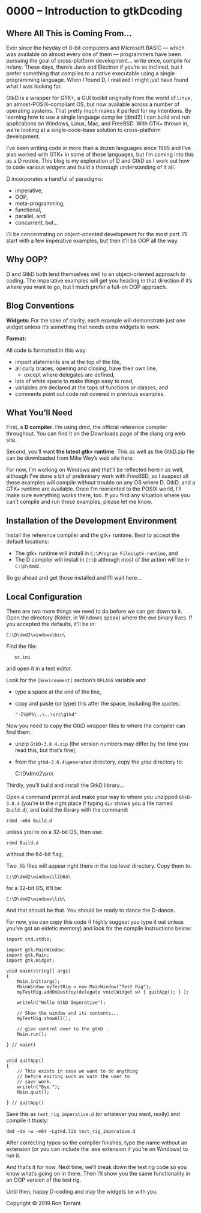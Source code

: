 # 0000 – Introduction to gtkDcoding

## Where All This is Coming From…

Ever since the heyday of 8-bit computers and Microsoft BASIC — which was available on almost every one of them — programmers  have been pursuing the goal of cross-platform development… write once, compile for m/any. These days, there’s Java and Electron if you’re so inclined, but I prefer something that compiles to a native executable using a single programming language. When I found D, I realized I might just have found what I was looking for.

GtkD is a wrapper for GTK+, a GUI toolkit originally from the world of Linux, an almost-POSIX-compliant OS, but now available across a number of operating systems. That pretty much makes it perfect for my intentions. By learning how to use a single language compiler (dmd2) I can build and run applications on Windows, Linux, Mac, and FreeBSD. With GTK+ thrown in, we’re looking at a single-code-base solution to cross-platform development.

I’ve been writing code in more than a dozen languages since 1985 and I’ve also worked with GTK+ in some of those languages, but I’m coming into this as a D rookie. This blog is my exploration of D and GtkD as I work out how to code various widgets and build a thorough understanding of it all.

D incorporates a handful of paradigms:

- imperative,
- OOP,
- meta-programming,
- functional,
- parallel, and
- concurrent, but…

I’ll be concentrating on object-oriented development for the most part. I’ll start with a few imperative examples, but then it’ll be OOP all the way.

## Why OOP?

D and GtkD both lend themselves well to an object-oriented approach to coding. The imperative examples will get you heading in that direction if it’s where you want to go, but I much prefer a full-on OOP approach.

## Blog Conventions

**Widgets:** For the sake of clarity, each example will demonstrate just one widget unless it’s something that needs extra widgets to work.

**Format:**

All code is formatted in this way:

- import statements are at the top of the file,
- all curly braces, opening and closing, have their own line,
	- except where delegates are defined,
- lots of white space to make things easy to read, 
- variables are declared at the tops of functions or classes, and
- comments point out code not covered in previous examples.

## What You’ll Need

First, a **D compiler**. I’m using dmd, the official reference compiler throughout. You can find it on the Downloads page of the dlang.org web site.

Second, you’ll want **the latest gtk+ runtime**. This as well as the GtkD.zip file can be downloaded from Mike Wey’s web site here.

For now, I’m working on Windows and that’ll be reflected herein as well, although I’ve done a bit of preliminary work with FreeBSD, so I suspect all these examples will compile without trouble on any OS where D, GtkD, and a GTK+ runtime are available. Once I’m reoriented to the POSIX world, I’ll make sure everything works there, too. If you find any situation where you can’t compile and run these examples, please let me know.

## Installation of the Development Environment

Install the reference compiler and the gtk+ runtime. Best to accept the default locations:

- The gtk+ runtime will install in `C:\Program Files\gtk-runtime`, and
- The D compiler will install in `C:\D` although most of the action will be in `C:\D\dmd2`.

So go ahead and get those installed and I’ll wait here…

## Local Configuration

There are two more things we need to do before we can get down to it. Open the directory (folder, in Windows speak) where the `dmd` binary lives. If you accepted the defaults, it’ll be in:

	C:\D\dmd2\windows\bin\

Find the file:

       sc.ini

and open it in a text editor.

Look for the `[Environment]` section’s `DFLAGS` variable and:

- type a space at the end of the line,
- copy and paste (or type) this after the space, including the quotes:
	
	`"-I%@P%\..\..\src\gtkd"`

Now you need to copy the GtkD wrapper files to where the compiler can find them:

- unzip `GtkD-3.8.4.zip` (the version numbers may differ by the time you read this, but that’s fine),
- from the `gtkd-3.8.4\generated` directory, copy the `gtkd` directory to:

	C:\D\dmd2\src\

Thirdly, you’ll build and install the GtkD library…

Open a command prompt and make your way to where you unzipped `GtkD-3.8.4` (you’re in the right place if typing `dir` shows you a file named `Build.d`), and build the library with the command:

	rdmd –m64 Build.d

unless you’re on a 32-bit OS, then use:

	rdmd Build.d

without the 64-bit flag,

Two .lib files will appear right there in the top level directory. Copy them to:

	C:\D\dmd2\windows\lib64\

for a 32-bit OS, it’ll be:

	C:\D\dmd2\windows\lib\

And that should be that. You should be ready to dance the D-dance.

For now, you can copy this code (I highly suggest you type it out unless you’ve got an eidetic memory) and look for the compile instructions below:

	import std.stdio;
	
	import gtk.MainWindow;
	import gtk.Main;
	import gtk.Widget;
	
	void main(string[] args)
	{
		Main.init(args);
		MainWindow myTestRig = new MainWindow("Test Rig");
		myTestRig.addOnDestroy(delegate void(Widget w) { quitApp(); } );
		
		writeln("Hello GtkD Imperative");
	
		// Show the window and its contents...
		myTestRig.showAll();
			
		// give control over to the gtkD .
		Main.run();
		
	} // main()
	
	
	void quitApp()
	{
		// This exists in case we want to do anything
		// before exiting such as warn the user to
		// save work.
		writeln("Bye.");
		Main.quit();
		
	} // quitApp()

Save this as `test_rig_imperative.d` (or whatever you want, really) and compile it thusly:

	dmd –de –w –m64 –Lgtkd.lib test_rig_imperative.d

After correcting typos so the compiler finishes, type the name without an extension (or you can include the .exe extension if you’re on Windows) to run it.

And that’s it for now. Next time, we’ll break down the test rig code so you know what’s going on in there. Then I’ll show you the same functionality in an OOP version of the test rig.

Until then, happy D-coding and may the widgets be with you.

Copyright © 2019 Ron Tarrant

